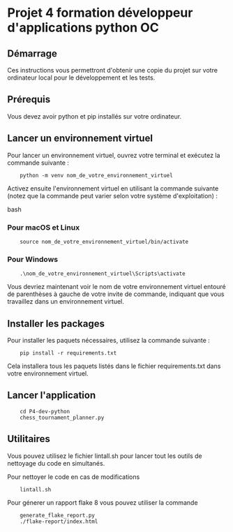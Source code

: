 # Projet 4 formation développeur d'applications python OC

## Démarrage
Ces instructions vous permettront d'obtenir une copie du projet sur votre ordinateur local pour le développement et les tests.

## Prérequis
Vous devez avoir python et pip installés sur votre ordinateur.

## Lancer un environnement virtuel
Pour lancer un environnement virtuel, ouvrez votre terminal et exécutez la commande suivante :

```
    python -m venv nom_de_votre_environnement_virtuel
```

Activez ensuite l'environnement virtuel en utilisant la commande suivante (notez que la commande peut varier selon votre système d'exploitation) :

bash
### Pour macOS et Linux

```
    source nom_de_votre_environnement_virtuel/bin/activate
```

### Pour Windows
```
    .\nom_de_votre_environnement_virtuel\Scripts\activate
```

Vous devriez maintenant voir le nom de votre environnement virtuel entouré de parenthèses à gauche de votre invite de commande, indiquant que vous travaillez dans un environnement virtuel.

## Installer les packages
Pour installer les paquets nécessaires, utilisez la commande suivante :

```
    pip install -r requirements.txt
```

Cela installera tous les paquets listés dans le fichier requirements.txt dans votre environnement virtuel.

## Lancer l'application

```
    cd P4-dev-python
    chess_tournament_planner.py
```

## Utilitaires
Vous pouvez utilisez le fichier lintall.sh pour lancer tout les outils de nettoyage du code en simultanés.

Pour nettoyer le code en cas de modifications
```
    lintall.sh
```

Pour génerer un rapport flake 8 vous pouvez utiliser la commande 

```
    generate_flake_report.py
    ./flake-report/index.html
```
